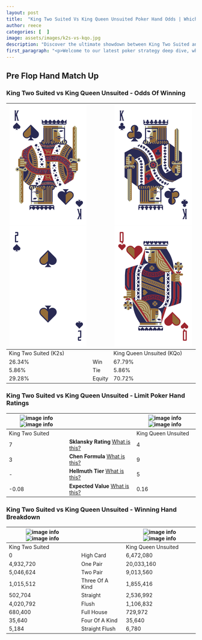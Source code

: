 ```yaml
---
layout: post
title:  "King Two Suited Vs King Queen Unsuited Poker Hand Odds | Which Is The Better Hand In Poker? A Complete Guide"
author: reece
categories: [  ]
image: assets/images/k2s-vs-kqo.jpg
description: "Discover the ultimate showdown between King Two Suited and King Queen Unsuited in poker! Uncover the odds, strategies, and scenarios where one hand triumphs over the other. Get ready to up your poker game with this thrilling analysis."
first_paragraph: "<p>Welcome to our latest poker strategy deep dive, where we're pitting two distinct hands against each other in a high-stakes showdown: King Two Suited vs King Queen Unsuited.</p><p>In the dynamic world of poker, every decision counts, and knowing which hand holds the upper hand is key to your success at the table.</p><p>In this article, we'll dissect these two hands, explore the scenarios where one dominates the other, and equip you with the knowledge to make strategic choices that can tip the odds in your favor.</p><p>Get ready to unravel the intriguing dynamics of these poker hands and elevate your game to new heights.</p>"
---
```




[comment]: # (sp0)

## Pre Flop Hand Match Up

<div class="table hand-ratings" markdown="1"> 



### King Two Suited vs King Queen Unsuited - Odds Of Winning


    
| ![image info](assets/images/hand1/k.png) ![image info](assets/images/hand1/2.png) |  | ![image info](assets/images/hand2/k.png) ![image info](assets/images/hand2/qo.png) |
| -------- | -------- | -------- |
| King Two Suited (K2s) |  | King Queen Unsuited (KQo) |
| 26.34% | Win | 67.79% |
| 5.86% | Tie | 5.86% |
| 29.28% | Equity | 70.72% |




[comment]: # (sp1)



### King Two Suited vs King Queen Unsuited - Limit Poker Hand Ratings


    
| ![image info](https://www.riverpairs.com/assets/images/hand1/k.png) ![image info](https://www.riverpairs.com/assets/images/hand1/2.png) |  | ![image info](https://www.riverpairs.com/assets/images/hand2/k.png) ![image info](https://www.riverpairs.com/assets/images/hand2/qo.png) |
| -------- | -------- | -------- |
| King Two Suited |  | King Queen Unsuited |
| 7 | **Sklansky Rating** [What is this?](/sklansky-rating-explained) | 4 |
| 3 | **Chen Formula** [What is this?](/chen-formula-explained) | 9 |
| - | **Hellmuth Tier** [What is this?](/Hellmuth-tier-explained) | 5 |
| -0.08 | **Expected Value** [What is this?](/expected-value-explained) | 0.16 |




[comment]: # (sp2)



### King Two Suited vs King Queen Unsuited - Winning Hand Breakdown


    
| ![image info](https://www.riverpairs.com/assets/images/hand1/k.png) ![image info](https://www.riverpairs.com/assets/images/hand1/2.png) |  | ![image info](https://www.riverpairs.com/assets/images/hand2/k.png) ![image info](https://www.riverpairs.com/assets/images/hand2/qo.png) |
| -------- | -------- | -------- |
| King Two Suited |  | King Queen Unsuited |
| 0 | High Card | 6,472,080 |
| 4,932,720 | One Pair | 20,033,160 |
| 5,046,624 | Two Pair | 9,013,560 |
| 1,015,512 | Three Of A Kind | 1,855,416 |
| 502,704 | Straight | 2,536,992 |
| 4,020,792 | Flush | 1,106,832 |
| 680,400 | Full House | 729,972 |
| 35,640 | Four Of A Kind | 35,640 |
| 5,184 | Straight Flush | 6,780 |




[comment]: # (sp3)



</div>

[comment]: # (sp4)



[comment]: # (sp5)

